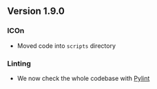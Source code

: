 ## Version 1.9.0

### ICOn

- Moved code into `scripts` directory

### Linting

- We now check the whole codebase with [Pylint](https://github.com/PyCQA/pylint)
